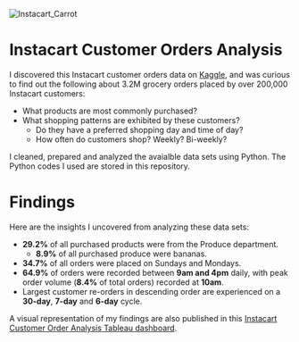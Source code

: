 ![Instacart_Carrot](https://github.com/TyBanky/Instacart-Customer-Orders-Analysis/assets/86164943/1cdcc9d1-34ef-43fa-9d71-57a5106968d7)
# Instacart Customer Orders Analysis
I discovered this Instacart customer orders data on [Kaggle](https://www.kaggle.com/c/instacart-market-basket-analysis/data), and was curious to find out the following about 3.2M grocery orders placed by over 200,000 Instacart customers:
* What products are most commonly purchased?
* What shopping patterns are exhibited by these customers?
  * Do they have a preferred shopping day and time of day?
  * How often do customers shop? Weekly? Bi-weekly?

I cleaned, prepared and analyzed the avaialble data sets using Python. The Python codes I used are stored in this repository.

# Findings
Here are the insights I uncovered from analyzing these data sets:
* **29.2%** of all purchased products were from the Produce department.
  *  **8.9%** of all purchased produce were bananas.
* **34.7%** of all orders were placed on Sundays and Mondays.
* **64.9%** of orders were recorded between **9am and 4pm** daily, with peak order volume (**8.4%** of total orders) recorded at **10am**.
* Largest customer re-orders in descending order are experienced on a **30-day**, **7-day** and **6-day** cycle.

A visual representation of my findings are also published in this [Instacart Customer Order Analysis Tableau dashboard](https://public.tableau.com/views/IntacartOrderAnalysis/InstacartCustomerOrderAnalysis?:language=en-GB&:sid=&:display_count=n&:origin=viz_share_link).
